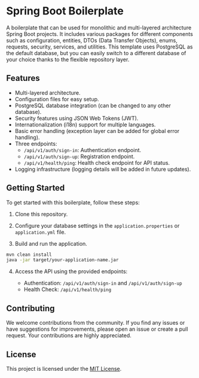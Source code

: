 # Spring Boot Boilerplate

A boilerplate that can be used for monolithic and multi-layered architecture Spring Boot projects.
It includes various packages for different components such as configuration, entities, DTOs (Data Transfer Objects), enums, requests, security, services, and utilities.
This template uses PostgreSQL as the default database, but you can easily switch to a different database of your choice thanks to the flexible repository layer.

## Features

- Multi-layered architecture.
- Configuration files for easy setup.
- PostgreSQL database integration (can be changed to any other database).
- Security features using JSON Web Tokens (JWT).
- Internationalization (i18n) support for multiple languages.
- Basic error handling (exception layer can be added for global error handling).
- Three endpoints:
  - `/api/v1/auth/sign-in`: Authentication endpoint.
  - `/api/v1/auth/sign-up`: Registration endpoint.
  - `/api/v1/health/ping`: Health check endpoint for API status.
- Logging infrastructure (logging details will be added in future updates).

## Getting Started

To get started with this boilerplate, follow these steps:

1. Clone this repository.

2. Configure your database settings in the `application.properties` or `application.yml` file.

3. Build and run the application.

```bash
mvn clean install
java -jar target/your-application-name.jar
```

4. Access the API using the provided endpoints:

   - Authentication: `/api/v1/auth/sign-in` and `/api/v1/auth/sign-up`
   - Health Check: `/api/v1/health/ping`

## Contributing

We welcome contributions from the community. If you find any issues or have suggestions for improvements, please open an issue or create a pull request. Your contributions are highly appreciated.

## License

This project is licensed under the [MIT License](LICENSE).



